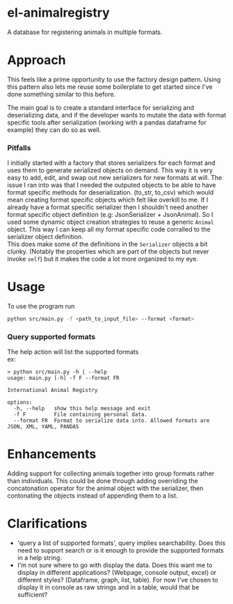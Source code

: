 # el-animalregistry
A database for registering animals in multiple formats.

# Approach
This feels like a prime opportunity to use the factory design pattern. Using this pattern also lets me reuse some boilerplate to get started since I've done something similar to this before.
<p>
</p>
The main goal is to create a standard interface for serializing and deserializing data, and if the developer wants to mutate the data with format specific tools after serialization (working with a pandas dataframe for example) they can do so as well.

### Pitfalls
I initially started with a factory that stores serializers for each format and uses them to generate serialized objects on demand. This way it is very easy to add, edit, and swap out new serializers for new formats at will. The issue I ran into was that I needed the outputed objects to be able to have format specific methods for deserialization. (to_str, to_csv) which would mean creating format specific objects which felt like overkill to me. If I already have a format specific serializer then I shouldn't need another format specific object definition (e.g: JsonSerializer + JsonAnimal). So I used some dynamic object creation strategies to reuse a generic `Animal` object. This way I can keep all my format specific code corralled to the serializer object definition.
<br>
This does make some of the definitions in the `Serializer` objects a bit clunky. (Notably the properties which are part of the objects but never invoke `self`) but it makes the code a lot more organized to my eye.

# Usage
To use the program run
```bash
python src/main.py -f <path_to_input_file> --format <format>
```

### Query supported formats
The help action will list the supported formats
<br>
ex:
```
> python src/main.py -h | --help
usage: main.py [-h] -f F --format FR

International Animal Registry

options:
  -h, --help   show this help message and exit
  -f F         File containing personal data.
  --format FR  Format to serialize data into. Allowed formats are JSON, XML, YAML, PANDAS
```

# Enhancements
Adding support for collecting animals together into group formats rather than individuals. This could be done through adding overriding the concatonation operator for the animal object with the serializer, then contonating the objects instead of appending them to a list.

# Clarifications
- 'query a list of supported formats', query implies searchability. Does this need to support search or is it enough to provide the supported formats in a help string.
- I'm not sure where to go with display the data. Does this want me to display in different applications? (Webpage, console output, excel) or different styles? (Dataframe, graph, list, table). For now I've chosen to display it in console as raw strings and in a table, would that be sufficient?

